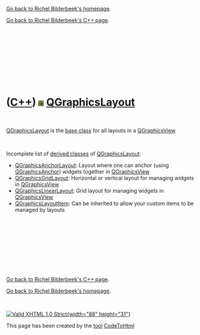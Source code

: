[Go back to Richel Bilderbeek's homepage](index.htm).

[Go back to Richel Bilderbeek's C++ page](Cpp.htm).

 

 

 

 

 

([C++](Cpp.htm)) ![Qt](PicQt.png) [QGraphicsLayout](CppQGraphicsLayout.htm)
===========================================================================

 

[QGraphicsLayout](CppQGraphicsLayout.htm) is the [base
class](CppBaseClass.htm) for all layouts in a
[QGraphicsView](CppQGraphicsView.htm).

 

Incomplete list of [derived classes](CppDerivedClass.htm) of
[QGraphicsLayout](CppQGraphicsLayout.htm):

-   [QGraphicsAnchorLayout](CppQGraphicsAnchorLayout.htm): Layout where
    one can anchor (using [QGraphicsAnchor](CppQGraphicsAnchor.htm))
    widgets together in [QGraphicsView](CppQGraphicsView.htm)
-   [QGraphicsGridLayout](CppQGraphicsGridLayout.htm): Horizontal or
    vertical layout for managing widgets in
    [QGraphicsView](CppQGraphicsView.htm)
-   [QGraphicsLinearLayout](CppQGraphicsLinearLayout.htm): Grid layout
    for managing widgets in [QGraphicsView](CppQGraphicsView.htm)
-   [QGraphicsLayoutItem](CppQGraphicsLayoutItem.htm): Can be inherited
    to allow your custom items to be managed by layouts

 

 

 

 

 

[Go back to Richel Bilderbeek's C++ page](Cpp.htm).

[Go back to Richel Bilderbeek's homepage](index.htm).

 

[![Valid XHTML 1.0 Strict](valid-xhtml10.png){width="88"
height="31"}](http://validator.w3.org/check?uri=referer)

This page has been created by the [tool](Tools.htm)
[CodeToHtml](ToolCodeToHtml.htm)
